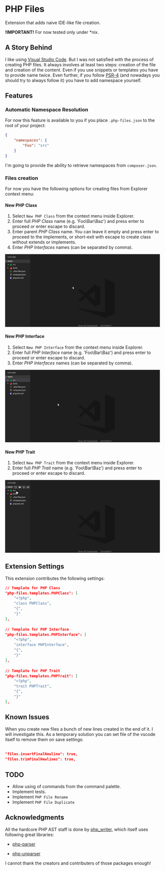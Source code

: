 # PHP Files

Extension that adds naive IDE-like file creation.

**!IMPORTANT!** For now tested only under *nix. 

## A Story Behind

I like using [Visual Studio Code](https://code.visualstudio.com/).
But I was not satisfied with the process of creating PHP files. It always involves at least two steps: creation of the file and creation of the content.
Even if you use snippets or templates you have to provide name twice. Even further, if you follow [PSR-4](http://www.php-fig.org/psr/psr-4/) (and nowadays you should try to always follow it) you have to add namespace yourself.

## Features

### Automatic Namespace Resolution

For now this feature is available to you if you place `.php-files.json` to the root of your project:

```json
{
    "namespaces": {
        "Foo": "src"
    }
}
```

I'm going to provide the ability to retrieve namespaces from `composer.json`.

### Files creation

For now you have the following options for creating files from Explorer context menu:

#### New PHP Class

1. Select `New PHP Class` from the context menu inside Explorer.
2. Enter full _PHP Class_ name (e.g. 'Foo\Bar\Baz') and press enter to proceed or enter escape to discard.
3. Enter parent _PHP Class_ name. You can leave it empty and press enter to proceed to the implements,
or short-exit with escape to create class without extends or implements.
4. Enter _PHP Interfaces_ names (can be separated by comma).

![php_files_class_creation](images/php_files_class_creation.gif)

#### New PHP Interface

1. Select `New PHP Interface` from the context menu inside Explorer.
2. Enter full _PHP Interface_ name (e.g. 'Foo\Bar\Baz') and press enter to proceed or enter escape to discard.
3. Enter _PHP Interfaces_ names (can be separated by comma).

![php_files_interface_creation](images/php_files_interface_creation.gif)

#### New PHP Trait

1. Select `New PHP Trait` from the context menu inside Explorer.
2. Enter full _PHP Trait_ name (e.g. 'Foo\Bar\Baz') and press enter to proceed or enter escape to discard.

![php_files_trait_creation](images/php_files_trait_creation.gif)

## Extension Settings

This extension contributes the following settings:

```json
// Template for PHP Class
"php-files.templates.PHPClass": [
    "<?php",
    "class PHPClass",
    "{",
    "}"
],

// Template for PHP Interface
"php-files.templates.PHPInterface": [
    "<?php",
    "interface PHPInterface",
    "{",
    "}"
],

// Template for PHP Trait
"php-files.templates.PHPTrait": [
    "<?php",
    "trait PHPTrait",
    "{",
    "}"
],
```

## Known Issues

When you create new files a bunch of new lines created in the end of it.
I will investigate this. As a temporary solution you can set file of the vscode itself to remove them on save settings:

```json

"files.insertFinalNewline": true,
"files.trimFinalNewlines": true,

```

## TODO

- Allow using of commands from the command palette.
- Implement tests.
- Implement `PHP File Rename`
- Implement `PHP File Duplicate`

## Acknowledgments

All the hardcore PHP AST staff is done by [php_writer](https://github.com/glayzzle/php-writer), which itself uses following great libraries:

- [php-parser](https://github.com/glayzzle/php-parser)

- [php-unparser](https://github.com/chris-l/php-unparser)

I cannot thank the creators and contributers of those packages enough!
